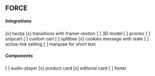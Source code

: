 ## FORCE

##### Integrations
[x] nextjs
[x] transitions with framer-motion
[ ] 3D model
[ ] prismic
[ ] snipcart
[ ] custom cart
[ ] splitbee
[x] cookies message with state
[ ] active-link setting
[ ] marquee for short text

##### Components
[ ] audio-player
[x] product card
[x] editorial card
[ ] footer